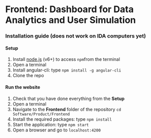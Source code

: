 # Frontend: Dashboard for Data Analytics and User Simulation

### Installation guide (does not work on IDA computers yet)
#### Setup
1. Install <a target="_blank" href="https://nodejs.org/en/">node.js</a> (v6+) to access `npm`from the terminal
2. Open a terminal
3. Install angular-cli: type `npm install -g angular-cli`
4. Clone the repo

#### Run the website
1. Check that you have done everything from the __Setup__
2. Open a terminal
3. Navigate to the __Frontend__ folder of the repository `cd Software/Product/Frontend`
4. Install the required packages: type `npm install`
5. Start the application: type `npm start`
6. Open a browser and go to `localhost:4200`
